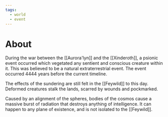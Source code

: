 ```yaml
---
tags:
  - world
  - event
---
```

# About
During the war between the [[Aurora'lyn]] and the [[Xinderoth]], a psionic event occurred which vegetated any sentient and conscious creature within it. This was believed to be a natural extraterrestrial event. The event occurred 4444 years before the current timeline.

The effects of the sundering are still felt in the [[Feywild]] to this day. Deformed creatures stalk the lands, scarred by wounds and pockmarked.

Caused by an alignment of the spheres, bodies of the cosmos cause a massive burst of radiation that destroys anything of intelligence. It can happen to any plane of existence, and is not isolated to the [[Feywild]].